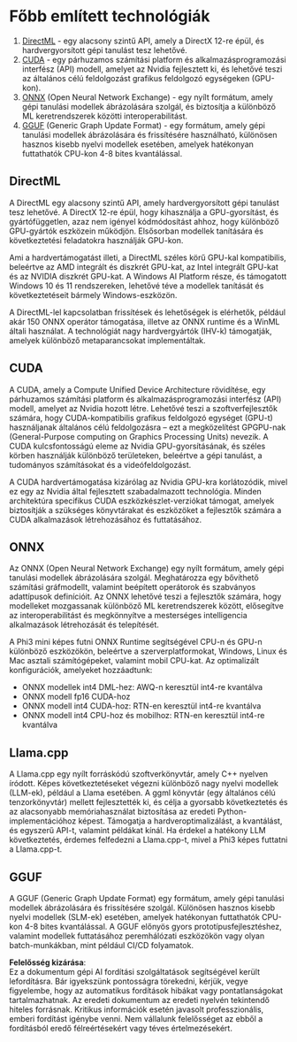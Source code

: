 # Főbb említett technológiák

1. [DirectML](https://learn.microsoft.com/windows/ai/directml/dml?WT.mc_id=aiml-138114-kinfeylo) - egy alacsony szintű API, amely a DirectX 12-re épül, és hardvergyorsított gépi tanulást tesz lehetővé.
2. [CUDA](https://blogs.nvidia.com/blog/what-is-cuda-2/) - egy párhuzamos számítási platform és alkalmazásprogramozási interfész (API) modell, amelyet az Nvidia fejlesztett ki, és lehetővé teszi az általános célú feldolgozást grafikus feldolgozó egységeken (GPU-kon).
3. [ONNX](https://onnx.ai/) (Open Neural Network Exchange) - egy nyílt formátum, amely gépi tanulási modellek ábrázolására szolgál, és biztosítja a különböző ML keretrendszerek közötti interoperabilitást.
4. [GGUF](https://github.com/ggerganov/ggml/blob/master/docs/gguf.md) (Generic Graph Update Format) - egy formátum, amely gépi tanulási modellek ábrázolására és frissítésére használható, különösen hasznos kisebb nyelvi modellek esetében, amelyek hatékonyan futtathatók CPU-kon 4-8 bites kvantálással.

## DirectML

A DirectML egy alacsony szintű API, amely hardvergyorsított gépi tanulást tesz lehetővé. A DirectX 12-re épül, hogy kihasználja a GPU-gyorsítást, és gyártófüggetlen, azaz nem igényel kódmódosítást ahhoz, hogy különböző GPU-gyártók eszközein működjön. Elsősorban modellek tanítására és következtetési feladatokra használják GPU-kon.

Ami a hardvertámogatást illeti, a DirectML széles körű GPU-kal kompatibilis, beleértve az AMD integrált és diszkrét GPU-kat, az Intel integrált GPU-kat és az NVIDIA diszkrét GPU-kat. A Windows AI Platform része, és támogatott Windows 10 és 11 rendszereken, lehetővé téve a modellek tanítását és következtetéseit bármely Windows-eszközön.

A DirectML-lel kapcsolatban frissítések és lehetőségek is elérhetők, például akár 150 ONNX operátor támogatása, illetve az ONNX runtime és a WinML általi használat. A technológiát nagy hardvergyártók (IHV-k) támogatják, amelyek különböző metaparancsokat implementáltak.

## CUDA

A CUDA, amely a Compute Unified Device Architecture rövidítése, egy párhuzamos számítási platform és alkalmazásprogramozási interfész (API) modell, amelyet az Nvidia hozott létre. Lehetővé teszi a szoftverfejlesztők számára, hogy CUDA-kompatibilis grafikus feldolgozó egységet (GPU-t) használjanak általános célú feldolgozásra – ezt a megközelítést GPGPU-nak (General-Purpose computing on Graphics Processing Units) nevezik. A CUDA kulcsfontosságú eleme az Nvidia GPU-gyorsításának, és széles körben használják különböző területeken, beleértve a gépi tanulást, a tudományos számításokat és a videófeldolgozást.

A CUDA hardvertámogatása kizárólag az Nvidia GPU-kra korlátozódik, mivel ez egy az Nvidia által fejlesztett szabadalmazott technológia. Minden architektúra specifikus CUDA eszközkészlet-verziókat támogat, amelyek biztosítják a szükséges könyvtárakat és eszközöket a fejlesztők számára a CUDA alkalmazások létrehozásához és futtatásához.

## ONNX

Az ONNX (Open Neural Network Exchange) egy nyílt formátum, amely gépi tanulási modellek ábrázolására szolgál. Meghatározza egy bővíthető számítási gráfmodellt, valamint beépített operátorok és szabványos adattípusok definícióit. Az ONNX lehetővé teszi a fejlesztők számára, hogy modelleket mozgassanak különböző ML keretrendszerek között, elősegítve az interoperabilitást és megkönnyítve a mesterséges intelligencia alkalmazások létrehozását és telepítését.

A Phi3 mini képes futni ONNX Runtime segítségével CPU-n és GPU-n különböző eszközökön, beleértve a szerverplatformokat, Windows, Linux és Mac asztali számítógépeket, valamint mobil CPU-kat. Az optimalizált konfigurációk, amelyeket hozzáadtunk:

- ONNX modellek int4 DML-hez: AWQ-n keresztül int4-re kvantálva
- ONNX modell fp16 CUDA-hoz
- ONNX modell int4 CUDA-hoz: RTN-en keresztül int4-re kvantálva
- ONNX modell int4 CPU-hoz és mobilhoz: RTN-en keresztül int4-re kvantálva

## Llama.cpp

A Llama.cpp egy nyílt forráskódú szoftverkönyvtár, amely C++ nyelven íródott. Képes következtetéseket végezni különböző nagy nyelvi modellek (LLM-ek), például a Llama esetében. A ggml könyvtár (egy általános célú tenzorkönyvtár) mellett fejlesztették ki, és célja a gyorsabb következtetés és az alacsonyabb memóriahasználat biztosítása az eredeti Python-implementációhoz képest. Támogatja a hardveroptimalizálást, a kvantálást, és egyszerű API-t, valamint példákat kínál. Ha érdekel a hatékony LLM következtetés, érdemes felfedezni a Llama.cpp-t, mivel a Phi3 képes futtatni a Llama.cpp-t.

## GGUF

A GGUF (Generic Graph Update Format) egy formátum, amely gépi tanulási modellek ábrázolására és frissítésére szolgál. Különösen hasznos kisebb nyelvi modellek (SLM-ek) esetében, amelyek hatékonyan futtathatók CPU-kon 4-8 bites kvantálással. A GGUF előnyös gyors prototípusfejlesztéshez, valamint modellek futtatásához peremhálózati eszközökön vagy olyan batch-munkákban, mint például CI/CD folyamatok.

**Felelősség kizárása**:  
Ez a dokumentum gépi AI fordítási szolgáltatások segítségével került lefordításra. Bár igyekszünk pontosságra törekedni, kérjük, vegye figyelembe, hogy az automatikus fordítások hibákat vagy pontatlanságokat tartalmazhatnak. Az eredeti dokumentum az eredeti nyelvén tekintendő hiteles forrásnak. Kritikus információk esetén javasolt professzionális, emberi fordítást igénybe venni. Nem vállalunk felelősséget az ebből a fordításból eredő félreértésekért vagy téves értelmezésekért.